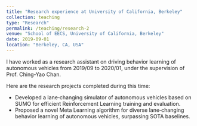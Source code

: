 ```yaml
---
title: "Research experience at University of California, Berkeley"
collection: teaching
type: "Research"
permalink: /teaching/research-2
venue: "School of EECS, University of California, Berkeley"
date: 2019-09-01
location: "Berkeley, CA, USA"
---
```


I have worked as a research assistant on driving behavior learning of autonomous vehicles from 2019/09 to 2020/01, under the supervision of Prof. Ching-Yao Chan. 

Here are the research projects completed during this time:
- Developed a lane‑changing simulator of autonomous vehicles based on SUMO for efficient Reinforcement Learning training and evaluation.
- Proposed a novel Meta Learning algorithm for diverse lane‑changing behavior learning of autonomous vehicles, surpassing SOTA baselines.
